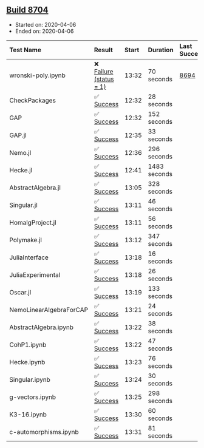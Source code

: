 ## [Build 8704](https://oscarci.mathematik.uni-kl.de/job/oscar/8704/)

* Started on: 2020-04-06
* Ended on: 2020-04-06

| Test Name    | Result | Start | Duration | Last Success | First Failure |
|:-------------|:-------|:------|:---------|:-------------|:--------------|
| wronski-poly.ipynb | ❌ [Failure (status = 1)](https://oscarci.mathematik.uni-kl.de/job/oscar/8704/artifact/logs/build-8704/wronski-poly.ipynb.log) | 13:32 | 70 seconds | [8694](https://oscarci.mathematik.uni-kl.de/job/oscar/8694/) | [8695](https://oscarci.mathematik.uni-kl.de/job/oscar/8695/) |
| CheckPackages | ✅ [Success](https://oscarci.mathematik.uni-kl.de/job/oscar/8704/artifact/logs/build-8704/CheckPackages.log) | 12:32 | 28 seconds |  |  |
| GAP | ✅ [Success](https://oscarci.mathematik.uni-kl.de/job/oscar/8704/artifact/logs/build-8704/GAP.log) | 12:32 | 152 seconds |  |  |
| GAP.jl | ✅ [Success](https://oscarci.mathematik.uni-kl.de/job/oscar/8704/artifact/logs/build-8704/GAP.jl.log) | 12:35 | 33 seconds |  |  |
| Nemo.jl | ✅ [Success](https://oscarci.mathematik.uni-kl.de/job/oscar/8704/artifact/logs/build-8704/Nemo.jl.log) | 12:36 | 296 seconds |  |  |
| Hecke.jl | ✅ [Success](https://oscarci.mathematik.uni-kl.de/job/oscar/8704/artifact/logs/build-8704/Hecke.jl.log) | 12:41 | 1483 seconds |  |  |
| AbstractAlgebra.jl | ✅ [Success](https://oscarci.mathematik.uni-kl.de/job/oscar/8704/artifact/logs/build-8704/AbstractAlgebra.jl.log) | 13:05 | 328 seconds |  |  |
| Singular.jl | ✅ [Success](https://oscarci.mathematik.uni-kl.de/job/oscar/8704/artifact/logs/build-8704/Singular.jl.log) | 13:11 | 46 seconds |  |  |
| HomalgProject.jl | ✅ [Success](https://oscarci.mathematik.uni-kl.de/job/oscar/8704/artifact/logs/build-8704/HomalgProject.jl.log) | 13:11 | 56 seconds |  |  |
| Polymake.jl | ✅ [Success](https://oscarci.mathematik.uni-kl.de/job/oscar/8704/artifact/logs/build-8704/Polymake.jl.log) | 13:12 | 347 seconds |  |  |
| JuliaInterface | ✅ [Success](https://oscarci.mathematik.uni-kl.de/job/oscar/8704/artifact/logs/build-8704/JuliaInterface.log) | 13:18 | 16 seconds |  |  |
| JuliaExperimental | ✅ [Success](https://oscarci.mathematik.uni-kl.de/job/oscar/8704/artifact/logs/build-8704/JuliaExperimental.log) | 13:18 | 26 seconds |  |  |
| Oscar.jl | ✅ [Success](https://oscarci.mathematik.uni-kl.de/job/oscar/8704/artifact/logs/build-8704/Oscar.jl.log) | 13:19 | 133 seconds |  |  |
| NemoLinearAlgebraForCAP | ✅ [Success](https://oscarci.mathematik.uni-kl.de/job/oscar/8704/artifact/logs/build-8704/NemoLinearAlgebraForCAP.log) | 13:21 | 24 seconds |  |  |
| AbstractAlgebra.ipynb | ✅ [Success](https://oscarci.mathematik.uni-kl.de/job/oscar/8704/artifact/logs/build-8704/AbstractAlgebra.ipynb.log) | 13:22 | 38 seconds |  |  |
| CohP1.ipynb | ✅ [Success](https://oscarci.mathematik.uni-kl.de/job/oscar/8704/artifact/logs/build-8704/CohP1.ipynb.log) | 13:22 | 47 seconds |  |  |
| Hecke.ipynb | ✅ [Success](https://oscarci.mathematik.uni-kl.de/job/oscar/8704/artifact/logs/build-8704/Hecke.ipynb.log) | 13:23 | 76 seconds |  |  |
| Singular.ipynb | ✅ [Success](https://oscarci.mathematik.uni-kl.de/job/oscar/8704/artifact/logs/build-8704/Singular.ipynb.log) | 13:24 | 30 seconds |  |  |
| g-vectors.ipynb | ✅ [Success](https://oscarci.mathematik.uni-kl.de/job/oscar/8704/artifact/logs/build-8704/g-vectors.ipynb.log) | 13:25 | 298 seconds |  |  |
| K3-16.ipynb | ✅ [Success](https://oscarci.mathematik.uni-kl.de/job/oscar/8704/artifact/logs/build-8704/K3-16.ipynb.log) | 13:30 | 60 seconds |  |  |
| c-automorphisms.ipynb | ✅ [Success](https://oscarci.mathematik.uni-kl.de/job/oscar/8704/artifact/logs/build-8704/c-automorphisms.ipynb.log) | 13:31 | 81 seconds |  |  |
